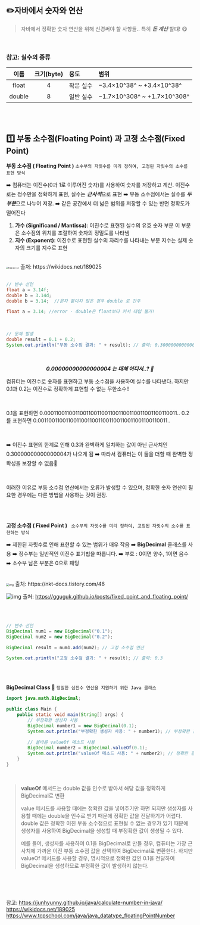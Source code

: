 ## ✏️자바에서 숫자와 연산

> 자바에서 정확한 숫자 연산을 위해 신경써야 할 사항들..
> 특히 ***돈 계산*** 할떄! 😋

<br/>

### 참고: 실수의 종류

|  이름  | 크기(byte) | 용도      | 범위                        |
| :----: | :--------: | :-------- | :-------------------------- |
| float  |     4      | 작은 실수 | −3.4×10^38^ ~ +3.4×10^38^   |
| double |     8      | 일반 실수 | −1.7×10^308^ ~ +1.7×10^308^ |

<br/>

<br/>

## 1️⃣  부동 소수점(Floating Point) 과 고정 소수점(Fixed Point)

**부동 소수점 ( Floating Point )**   `소수부의 자릿수를 미리 정하여, 고정된 자릿수의 소수를 표현 방식`

➡️ 컴퓨터는 이진수(0과 1로 이루어진 숫자)를 사용하여 숫자를 저장하고 계산.
     이진수로는 정수만을 정확하게 표현, 실수는 ***근사적***으로 표현
➡️ 부동 소수점에서는 실수를 ***두 부분***으로 나누어 저장.
➡️ 같은 공간에서 더 넓은 범위를 저장할 수 있는 반면 정확도가 떨어진다

1. **가수 (Significand / Mantissa)**: 이진수로 표현된 실수의 유효 숫자 부분 
   이 부분은 소수점의 위치를 조절하여 숫자의 정밀도를 나타냄
2. **지수 (Exponent)**: 이진수로 표현된 실수의 자리수를 나타내는 부분 
   지수는 실제 숫자의 크기를 지수로 표현

<br/>

<img src="https://wikidocs.net/images/page/189025/float%EC%99%80_double.jpg" alt="종류에 따른 크기" style="zoom:30%;" />
출처: https://wikidocs.net/189025

<br/>

<br/>

```java
// 변수 선언
float a = 3.14f;
double b = 3.14d;
double b = 3.14;  //문자 붙이지 않은 경우 double 로 간주

float a = 3.14; //error - double은 float보다 커서 대입 불가!
```

<br/>

```java
// 문제 발생
double result = 0.1 + 0.2;
System.out.println("부동 소수점 결과: " + result); // 출력: 0.30000000000000004
```

</br>

<div align="center">

***0.00000000000000004 는 대체 어디서..? 🤔***

</div>

컴퓨터는 이진수로 숫자를 표현하고 부동 소수점을 사용하여 실수를 나타낸다.
하지만 0.1과 0.2는 이진수로 정확하게 표현할 수 없는 무한소수!!

</br>

0.1을 표현하면 0.0001100110011001100110011001100110011001100110011..
0.2를 표현하면 0.001100110011001100110011001100110011001100110011..

</br>

➡️ 이진수 표현의 한계로 인해 0.3과 완벽하게 일치하는 값이 아닌 근사치인 0.30000000000000004가 나오게 됨
➡️ 따라서 컴퓨터는 이 둘을 더할 때 완벽한 정확성을 보장할 수 없음🥷

</br>

이러한 이유로 부동 소수점 연산에서는 오류가 발생할 수 있으며, 
정확한 숫자 연산이 필요한 경우에는 다른 방법을 사용하는 것이 권장.

</br>

</br>

**고정 소수점 ( Fixed Point )**   ` 소수부의 자릿수를 미리 정하여, 고정된 자릿수의 소수를 표현하는 방식`

➡️ 제한된 자릿수로 인해 표현할 수 있는 범위가 매우 작음
➡️ **BigDecimal** 클래스를 사용
➡️ 정수부는 일반적인 이진수 표기법을 따릅니다.
➡️ 부호 : 0이면 양수, 1이면 음수
➡️ 소수부 남은 부분은 0으로 패딩

</br>

<img src="https://blog.kakaocdn.net/dn/d5M4tb/btrb1wUvUcB/XCrOt5QYGeTXtoOimqXG5k/img.png" alt="img" style="zoom:50%;" />
출처: https://nkt-docs.tistory.com/46

</br>

![img](https://gguguk.github.io/assets/img/post_img/floating_point_example.png)
출처: https://gguguk.github.io/posts/fixed_point_and_floating_point/

</br>

</br>

```java
// 변수 선언
BigDecimal num1 = new BigDecimal("0.1");
BigDecimal num2 = new BigDecimal("0.2");

BigDecimal result = num1.add(num2); // 고정 소수점 연산

System.out.println("고정 소수점 결과: " + result); // 출력: 0.3
```

</br>

</br>

**BigDecimal Class 🤔**  `정밀한 십진수 연산을 지원하기 위한 Java 클래스`

```java
import java.math.BigDecimal;

public class Main {
    public static void main(String[] args) {
        // 부정확한 생성자 사용
        BigDecimal number1 = new BigDecimal(0.1);
        System.out.println("부정확한 생성자 사용: " + number1); // 부정확한 결과 출력
        
        // 올바른 valueOf 메소드 사용
        BigDecimal number2 = BigDecimal.valueOf(0.1);
        System.out.println("valueOf 메소드 사용: " + number2); // 정확한 결과 출력
    }
}
```

</br>

> **valueOf** 메서드는 double 값을 인수로 받아서 해당 값을 정확하게 BigDecimal로 변환
>
> value 메서드를 사용할 때에는 정확한 값을 넣어주기만 하면 되지만 생성자를 사용할 때에는 double을 인수로 받기 때문에 정확한 값을 전달하기가 어렵다. double 값은 정확한 이진 부동 소수점으로 표현될 수 없는 경우가 있기 때문에 생성자를 사용하여 BigDecimal을 생성할 때 부정확한 값이 생성될 수 있다.
>
> 예를 들어, 생성자를 사용하여 0.1을 BigDecimal로 만들 경우, 컴퓨터는 가장 근사치에 가까운 이진 부동 소수점 값을 선택하여 BigDecimal로 변환한다. 하지만 valueOf 메서드를 사용할 경우, 명시적으로 정확한 값인 0.1을 전달하여 BigDecimal을 생성하므로 부정확한 값이 발생하지 않는다.



</br>

</br>

</br>

참고: https://junhyunny.github.io/java/calculate-number-in-java/
         https://wikidocs.net/189025
         https://www.tcpschool.com/java/java_datatype_floatingPointNumber